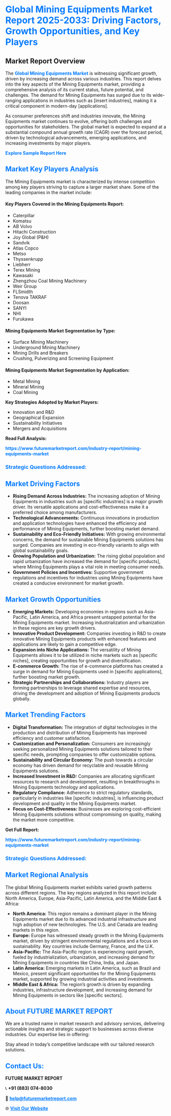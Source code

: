 <h1 style="color: #007BFF;">Global Mining Equipments Market Report 2025-2033: Driving Factors, Growth Opportunities, and Key Players</h1>

<section id="overview">
<h2>Market Report Overview</h2>
<p>The <a href="https://www.futuremarketreport.com/industry-report/mining-equipments-market" style="color: #007BFF; text-decoration: none;"><strong>Global Mining Equipments Market</strong></a> is witnessing significant growth, driven by increasing demand across various industries. This report delves into the key aspects of the Mining Equipments market, providing a comprehensive analysis of its current status, future potential, and challenges. The demand for Mining Equipments has surged due to its wide-ranging applications in industries such as [insert industries], making it a critical component in modern-day [applications].</p>
<p>As consumer preferences shift and industries innovate, the Mining Equipments market continues to evolve, offering both challenges and opportunities for stakeholders. The global market is expected to expand at a substantial compound annual growth rate (CAGR) over the forecast period, driven by technological advancements, emerging applications, and increasing investments by major players.</p>
</section>

<section id="overview">
<p><a href="https://www.futuremarketreport.com/request-sample/reportId=104584" style="color: #007BFF; text-decoration: none;"><strong>Explore Sample Report Here</strong></a></p>
</section>

<section id="key-players">
<h2 style="color: #007BFF;">Market Key Players Analysis</h2>
<p>The Mining Equipments market is characterized by intense competition among key players striving to capture a larger market share. Some of the leading companies in the market include:</p>
<h4>Key Players Covered in the Mining Equipments Report:</h4>
<ul><li>Caterpillar</li><li>Komatsu</li><li>AB Volvo</li><li>Hitachi Construction</li><li>Joy Global (P&amp;H)</li><li>Sandvik</li><li>Atlas Copco</li><li>Metso</li><li>Thyssenkrupp</li><li>Liebherr</li><li>Terex Mining</li><li>Kawasaki</li><li>Zhengzhou Coal Mining Machinery</li><li>Weir Group</li><li>FLSmidth</li><li>Tenova TAKRAF</li><li>Doosan</li><li>SANYI</li><li>NHI</li><li>Furukawa</li></ul>
<h4>Mining Equipments Market Segmentation by Type:</h4>
<ul><li>Surface Mining Machinery</li><li>Underground Mining Machinery</li><li>Mining Drills and Breakers</li><li>Crushing, Pulverizing and Screening Equipment</li></ul>

<h4>Mining Equipments Market Segmentation by Application:</h4>
<ul><li>Metal Mining</li><li>Mineral Mining</li><li>Coal Mining</li></ul>
<p><strong>Key Strategies Adopted by Market Players:</strong></p>
<ul>
<li>Innovation and R&D</li>
<li>Geographical Expansion</li>
<li>Sustainability Initiatives</li>
<li>Mergers and Acquisitions</li>
</ul>
</section>

<section>
<p><strong>Read Full Analysis: </strong></p><a href="https://www.futuremarketreport.com/industry-report/mining-equipments-market" style="color: #007BFF; text-decoration: none;"><strong>https://www.futuremarketreport.com/industry-report/mining-equipments-market</strong></a>
<h3 style="color: #007BFF;">Strategic Questions Addressed:</h3>
</section>

<section id="driving-factors">
<h2 style="color: #007BFF;">Market Driving Factors</h2>
<ul>
<li><strong>Rising Demand Across Industries:</strong> The increasing adoption of Mining Equipments in industries such as [specific industries] is a major growth driver. Its versatile applications and cost-effectiveness make it a preferred choice among manufacturers.</li>
<li><strong>Technological Advancements:</strong> Continuous innovations in production and application technologies have enhanced the efficiency and performance of Mining Equipments, further boosting market demand.</li>
<li><strong>Sustainability and Eco-Friendly Initiatives:</strong> With growing environmental concerns, the demand for sustainable Mining Equipments solutions has surged. Companies are investing in eco-friendly variants to align with global sustainability goals.</li>
<li><strong>Growing Population and Urbanization:</strong> The rising global population and rapid urbanization have increased the demand for [specific products], where Mining Equipments plays a vital role in meeting consumer needs.</li>
<li><strong>Government Policies and Incentives:</strong> Supportive government regulations and incentives for industries using Mining Equipments have created a conducive environment for market growth.</li>
</ul>
</section>

<section id="growth-opportunities">
<h2 style="color: #007BFF;">Market Growth Opportunities</h2>
<ul>
<li><strong>Emerging Markets:</strong> Developing economies in regions such as Asia-Pacific, Latin America, and Africa present untapped potential for the Mining Equipments market. Increasing industrialization and urbanization in these regions are key growth drivers.</li>
<li><strong>Innovative Product Development:</strong> Companies investing in R&D to create innovative Mining Equipments products with enhanced features and applications are likely to gain a competitive edge.</li>
<li><strong>Expansion into Niche Applications:</strong> The versatility of Mining Equipments allows it to be utilized in niche markets such as [specific niches], creating opportunities for growth and diversification.</li>
<li><strong>E-commerce Growth:</strong> The rise of e-commerce platforms has created a surge in demand for Mining Equipments used in [specific applications], further boosting market growth.</li>
<li><strong>Strategic Partnerships and Collaborations:</strong> Industry players are forming partnerships to leverage shared expertise and resources, driving the development and adoption of Mining Equipments products globally.</li>
</ul>
</section>

<section id="trending-factors">
<h2 style="color: #007BFF;">Market Trending Factors</h2>
<ul>
<li><strong>Digital Transformation:</strong> The integration of digital technologies in the production and distribution of Mining Equipments has improved efficiency and customer satisfaction.</li>
<li><strong>Customization and Personalization:</strong> Consumers are increasingly seeking personalized Mining Equipments solutions tailored to their specific needs, prompting companies to offer customizable options.</li>
<li><strong>Sustainability and Circular Economy:</strong> The push towards a circular economy has driven demand for recyclable and reusable Mining Equipments solutions.</li>
<li><strong>Increased Investment in R&D:</strong> Companies are allocating significant resources to research and development, resulting in breakthroughs in Mining Equipments technology and applications.</li>
<li><strong>Regulatory Compliance:</strong> Adherence to strict regulatory standards, particularly in industries like [specific industries], is influencing product development and quality in the Mining Equipments market.</li>
<li><strong>Focus on Cost-Effectiveness:</strong> Businesses are exploring cost-efficient Mining Equipments solutions without compromising on quality, making the market more competitive.</li>
</ul>
</section>

<section>
<p><strong>Get Full Report: </strong></p><a href="https://www.futuremarketreport.com/industry-report/mining-equipments-market" style="color: #007BFF; text-decoration: none;"><strong>https://www.futuremarketreport.com/industry-report/mining-equipments-market</strong></a>
<h3 style="color: #007BFF;">Strategic Questions Addressed:</h3>
</section>


<section id="regional-analysis">
<h2 style="color: #007BFF;">Market Regional Analysis</h2>
<p>The global Mining Equipments market exhibits varied growth patterns across different regions. The key regions analyzed in this report include North America, Europe, Asia-Pacific, Latin America, and the Middle East & Africa:</p>
<ul>
<li><strong>North America:</strong> This region remains a dominant player in the Mining Equipments market due to its advanced industrial infrastructure and high adoption of new technologies. The U.S. and Canada are leading markets in this region.</li>
<li><strong>Europe:</strong> Europe has witnessed steady growth in the Mining Equipments market, driven by stringent environmental regulations and a focus on sustainability. Key countries include Germany, France, and the U.K.</li>
<li><strong>Asia-Pacific:</strong> The Asia-Pacific region is experiencing rapid growth, fueled by industrialization, urbanization, and increasing demand for Mining Equipments in countries like China, India, and Japan.</li>
<li><strong>Latin America:</strong> Emerging markets in Latin America, such as Brazil and Mexico, present significant opportunities for the Mining Equipments market, supported by growing industrial activities and investments.</li>
<li><strong>Middle East & Africa:</strong> The region’s growth is driven by expanding industries, infrastructure development, and increasing demand for Mining Equipments in sectors like [specific sectors].</li>
</ul>
</section>

<footer>
<h2 style="color: #007BFF;">About FUTURE MARKET REPORT</h2>
<p>We are a trusted name in market research and advisory services, delivering actionable insights and strategic support to businesses across diverse industries. Our expertise lies in offering:</p>

<p>Stay ahead in today’s competitive landscape with our tailored research solutions.</p>

<h2 style="color: #007BFF;">Contact Us:</h2>
<p><strong>FUTURE MARKET REPORT</strong></p>
<p>📞 <strong>+91 (883) 074-8030</strong></p>
<p>📧 <strong><a href="mailto:help@futuremarketreport.com" style="color: #007BFF;">help@futuremarketreport.com</a></strong></p>
<p>🌐 <strong><a href="https://www.futuremarketreport.com/" style="color: #007BFF;">Visit Our Website</a></strong></p>
</footer>